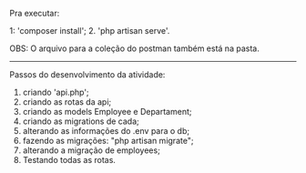 Pra executar:

1: 'composer install';
2. 'php artisan serve'.

OBS: O arquivo para a coleção do postman também está na pasta.

------

Passos do desenvolvimento da atividade:

1. criando 'api.php';
2. criando as rotas da api;
3. criando as models Employee e Departament;
4. criando as migrations de cada;
5. alterando as informações do .env para o db;
6. fazendo as migrações: "php artisan migrate";
7. alterando a migração de employees;
8. Testando todas as rotas.